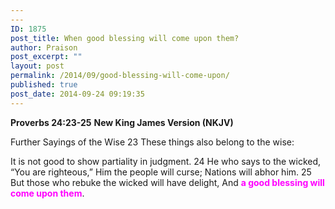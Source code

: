 ```yaml
---
---
ID: 1875
post_title: When good blessing will come upon them?
author: Praison
post_excerpt: ""
layout: post
permalink: /2014/09/good-blessing-will-come-upon/
published: true
post_date: 2014-09-24 09:19:35
---
```

<strong>Proverbs 24:23-25</strong>
<strong> New King James Version (NKJV)</strong>

Further Sayings of the Wise
23 These things also belong to the wise:

It is not good to show partiality in judgment.
24 He who says to the wicked, “You are righteous,”
Him the people will curse;
Nations will abhor him.
25 But those who rebuke the wicked will have delight,
And <span style="color: #ff00ff;"><strong>a good blessing will come upon them</strong></span>.